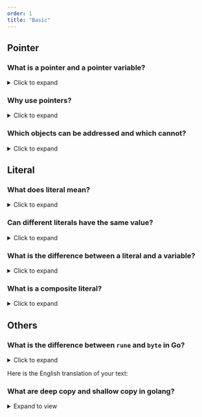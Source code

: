 ```yaml
---
order: 1
title: "Basic"
---
```


## Pointer

### What is a pointer and a pointer variable?
<details> <summary>Click to expand</summary>
Ordinary variables store data, while pointer variables store the address of the data.

- Learning about pointers mainly involves two operators `&` and `*`.

- `&`: Address operator, used to get the address from a variable

```go
// Define an ordinary variable and print it
num := 99
fmt.Println(num) //output: 99

ptr := &num
fmt.Println(ptr) //output: for example: 0xc000086020
```

- `*`: Dereference operator, used to get data from an address

```go
tamp := *ptr
fmt.Println(tamp) //output: 99
```
</details>

### Why use pointers?
<details> <summary>Click to expand</summary>

**Significance One: Easy Coding**

Pointers play an important role in data structures. Through pointers, we can create complex data structures such as linked lists, trees, and graphs. Pointers can easily access and manipulate relationships between nodes in data structures, thereby achieving efficient data storage and retrieval.

Pointers can pass references of data between functions, instead of copying the entire data. This can save memory space and improve the execution efficiency of the program. By passing pointers, functions can directly modify the original data without needing to return a value.


**Significance Two: Save Memory**

Pointers can directly access and modify data in memory. Through pointers, we can dynamically allocate memory at runtime to meet the needs of the program, and release memory when it is not needed, avoiding memory leaks.

Pointers can dynamically allocate memory during program execution. Through dynamic memory allocation, we can allocate and release memory as needed, thereby improving the flexibility and efficiency of the program.
</details>

### Which objects can be addressed and which cannot?

<details>
<summary>Click to expand</summary>

The following objects can be addressed using `&` to obtain their memory addresses:

- Variables
- Pointers
- Arrays, slices, and their internal data
- Struct pointers
- Map

The following objects cannot be addressed:

- Structs
- Constants
- Literals
- Functions
- Non-pointer elements of maps
- Array literals

</details>

## Literal

### What does literal mean?
<details> <summary>Click to expand</summary>
- The text of these basic type values below is a basic type literal.

| Basic Type   | Collection                                                                               |
| ------------ | ---------------------------------------------------------------------------------------- |
| Boolean Type | `bool`                                                                                   |
| String Type  | `string`                                                                                 |
| Complex Type | `complex64` `complex128`                                                                 |
| Float Type   | `float32` `float64`                                                                      |
| Integer Type | `int8` `uint8` `int16` `uint16` `int32` `uint32` `int64` `uint64` `int` `uint` `uintptr` |


For example:

```go
s := "hello world" // "hello world" is the literal value
n := 10 // 10 is the literal value
```


- An unnamed constant is a special kind of constant that doesn't have a specific name. This kind of constant only has a value, and there is no variable name associated with it.
  The following strings are string literals, which are **unnamed constants**.

```
"hello，world"   "123"
```
</details>

### Can different literals have the same value?
<details> <summary>Click to expand</summary>

- A value can be represented by multiple literals. For example, the decimal value 21 can be represented by three different literals

| Decimal | Octal | Binary      | Hexadecimal |
| ------- | ----- | ----------- | ----------- |
| 21      | 0o25  | 0b0001 0101 | 0x15        |

```go
import "fmt"

func main() {
	fmt.Println(21 == 0o25)     
	fmt.Println(21 == 0x15 )    
	fmt.Println(21 == 0b0001 0101)  
}// The result of the run shows that they are equal
```
</details>

### What is the difference between a literal and a variable?
<details> <summary>Click to expand</summary>

- A literal is an unnamed constant, just like a constant, it is not addressable.

- For example

```go
func run() string {
	return "fast"
}

func main() {
	fmt.Println(&run())
}
```
```go
./main.go:10:14: cannot take the address of run()
```
- If you do not use a variable name to hold it, the text value of a string returned by a function, which is a string literal,
and this kind of literal is not addressable, an error will occur. To use `&` to address, you must use a variable name to hold it.

- But the following is correct
```go
func run() string {
	return "fast"
}
func main() {
	t := run()
	fmt.Println(&t)
}
```
</details>

### What is a composite literal?
<details> <summary>Click to expand</summary>

- A composite literal is a way to define and initialize an object together. In other words, a composite literal is used to construct values for structures, arrays, slices, and maps, and each time a new value is created. They are followed by the type of the literal, curly braces, and a list of elements. Each element can optionally be preceded by a related key.

- Using composite literals can be simpler, and the composite literal methods for structures, arrays, slices, and maps are as follows.

- Structures use composite literals to define and initialize
```go
type man struct {
	nationality string
	height int
}
func main() {
	// Declare and assign properties
	su := man{
		nationality:   "China",
		height:    180,
	}
}
```

- Structures use the cumbersome conventional method as follows
  
```go
type man struct {
	nationality string
	height int
}

func main() {
	// Declare object
	var su man
	// Assign properties
	su.nationality = "China"
	su.height = 180
}
```

- Map uses composite literal method for definition and initialization as follows

```go
m := map[string]int {
	"math": 96,
	"Chinese": 90,
}
```

- Similarly, arrays use composite literal method for definition and initialization as follows
```go
colours := [3]string{"black", "red", "white"}
```

- Slices use composite literal method as follows
```go
s := []string{"red", "black"} 
// The capacity and length of the slice will be automatically filled in
```
</details>


## Others
### What is the difference between `rune` and `byte` in Go?
<details> <summary>Click to expand</summary>

In Go language, `byte` and `rune` are both types used to represent characters, but there are some differences between them:

#### Different types:
-   byte: byte, is an alias type of uint8
-   rune: character, is an alias type of int32

#### Different stored characters:
```go
//byte is used to represent ASCII code characters, can only store characters within the range of 0-255.
var a byte = 'Y'  // ASCII code character

//rune is used to represent Unicode characters, can store any Unicode character.
var b rune = '酥'  // Unicode character
```

#### Different byte sizes occupied: byte occupies 1 byte, rune occupies 4 bytes.

```go
import "unsafe"
var a byte = 'Y'
var b rune = '酥'
fmt.Printf("a occupies %d bytes\nb occupies %d bytes", unsafe.Sizeof(a), unsafe.Sizeof(b))
// Output: a occupies 1 byte b occupies 4 bytes
```

#### Different character ranges represented:
Since the value that the byte type can represent is limited, there are only 2^8=256. So if you want to represent Chinese, you can only use the rune type.

</details>

Here is the English translation of your text:

### What are deep copy and shallow copy in golang?
<details> <summary>Expand to view</summary>

- What is copying?

The simplest form of copying is as follows
```go
a := 648
b := a    //copy a to b
```

- So what are deep copy and shallow copy?

Deep and shallow copying also depend on the type.

| Type           | Details                                           |
| -------------- | ------------------------------------------------- |
| Reference type | `Slice` `Map` `Channels` `Interfaces` `Functions` |
| Value type     | `String` `Array` `Int` `Struct` `Float` `Bool`    |

The effects of copying two types are different. Let's first talk about the value type that we are more familiar with. As can be seen from the question of what is copying, if it is a value type, a new space will be allocated to store the value every time it is copied, and the two copied value types are independent and do not affect each other.

- Take the reference type slice as an example to talk about deep copy and shallow copy

| Type         | Example              |
| ------------ | -------------------- |
| Deep copy    | copy(slice1, slice2) |
| Shallow copy | slice1 = slice2      |

`Shallow copy` only changes the pointer, as follows

```go
package main
import "fmt"

func main() {
	var slice1 = []int{7, 8, 9}     
	var slice2 = make([]int, 3)  //slice initialization
	slice2 = slice1    //shallow copy changes the pointer of slice2
	fmt.Println(slice1) 
	slice2[0] = 648  // change slice2[0], slice1[0] also changes
	fmt.Println(slice2) 
	fmt.Println(slice1) 
}
```
The output is as follows

```go
[7 8 9]
[648 8 9]
[648 8 9]
```

- So for slices, `shallow copy` changes its address.

- And `deep copy` will change the array value in the memory of the address, as follows

```go
package main
import "fmt"

func main() {
	var slice1 = []int{7, 8, 9}     
	var slice2 = make([]int, 3) //slice initialization
	copy(slice2, slice1)  //deep copy will change the array value in the memory of the address
	fmt.Println(slice2) 
	slice2[0] = 648  // change slice2[0], slice1[0] remains unchanged
	fmt.Println(slice2) 
	fmt.Println(slice1) 
}
```
```go
[7 8 9]
[648 8 9]
[7 8 9]
```

</details>

